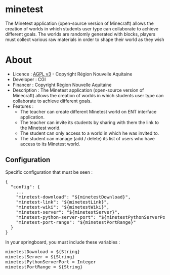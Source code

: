 # minetest

The Minetest application (open-source version of Minecraft) allows the creation of worlds in which 
students user type can collaborate to achieve different goals. The worlds are randomly generated with blocks,
players must collect various raw materials in order to shape their world as they wish

# About
* Licence : [AGPL v3](http://www.gnu.org/licenses/agpl.txt) - Copyright Région Nouvelle Aquitaine
* Developer : CGI
* Financer : Copyright Région Nouvelle Aquitaine
* Description : The Minetest application (open-source version of Minecraft) allows the creation of worlds in which
  students user type can collaborate to achieve different goals.
* Features :
   - The teacher can create different Minetest world on ENT interface application.
   - The teacher can invite its students by sharing with them the link to the Minetest world. 
   - The student can only access to a world in which he was invited to.
   - The student can manage (add / delete) its list of users who have access to its Minetest world.

## Configuration
Specific configuration that must be seen :
<pre>
{
  "config": {
    ...
    "minetest-download": "${minetestDownload}",
    "minetest-link": "${minetestLink}",
    "minetest-wiki": "${minetestWiki}",
    "minetest-server": "${minetestServer}",
    "minetest-python-server-port": "${minetestPythonServerPort}",
    "minetest-port-range": "${minetestPortRange}"
  }
}
</pre>

In your springboard, you must include these variables :
<pre>
minetestDownload = ${String}
minetestServer = ${String}
minetestPythonServerPort = Integer
minetestPortRange = ${String}
</pre>